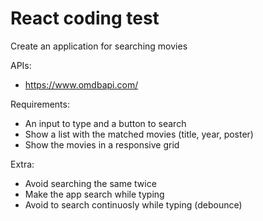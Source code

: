 # React coding test

Create an application for searching movies

APIs:

- https://www.omdbapi.com/

Requirements:

- An input to type and a button to search
- Show a list with the matched movies (title, year, poster)
- Show the movies in a responsive grid

Extra:

- Avoid searching the same twice
- Make the app search while typing
- Avoid to search continuosly while typing (debounce)
